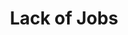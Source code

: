 ---
pid: LS2
title: Lack of Jobs
location_transcription: 2443 Oakdale St in Philly
zipcode: NJ08701
outside_phl: Lakewood NJ
neighborhood: 
age: '38'
age_range: 30-39
instagram: 
image_file_name: LS_2.jpg
proposal_transcription: Lack of jobs, resulting in drugs, homeless, poverty, crime.
topic: Inequality,Unknown,Violence
topic_summary: 0, 0, 0
type: Other No Form
keywords_other: 
credit: Laurice Davis
image_labels: 
twitter: 
facebook: 
permalink: "/monuments/ls2/"
layout: item-page
---